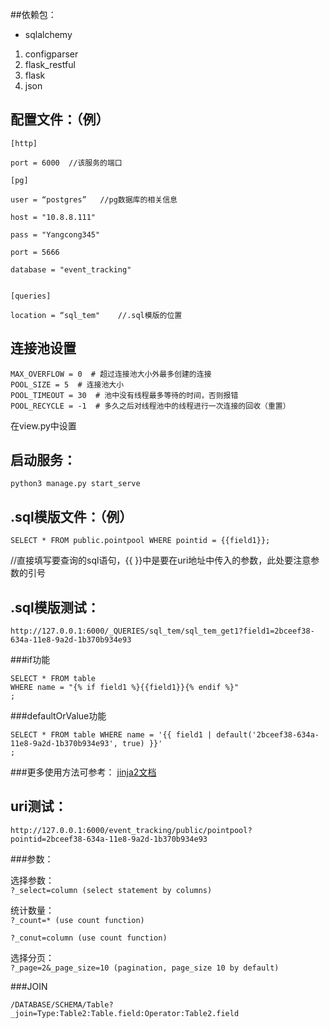 ##依赖包：
-  sqlalchemy
1. configparser
2. flask_restful
3. flask
4. json


## 配置文件：（例）
```
[http] 

port = 6000  //该服务的端口

[pg] 

user = “postgres”   //pg数据库的相关信息 

host = "10.8.8.111" 

pass = "Yangcong345" 

port = 5666 

database = "event_tracking" 


[queries] 

location = “sql_tem"    //.sql模版的位置 
```

## 连接池设置
```
MAX_OVERFLOW = 0  # 超过连接池大小外最多创建的连接
POOL_SIZE = 5  # 连接池大小
POOL_TIMEOUT = 30  # 池中没有线程最多等待的时间，否则报错
POOL_RECYCLE = -1  # 多久之后对线程池中的线程进行一次连接的回收（重置）
```
在view.py中设置

## 启动服务：

`python3 manage.py start_serve`

## .sql模版文件：（例）

`SELECT * FROM public.pointpool WHERE pointid = {{field1}}; `

//直接填写要查询的sql语句，{{ }}中是要在uri地址中传入的参数，此处要注意参数的引号


## .sql模版测试：
```
http://127.0.0.1:6000/_QUERIES/sql_tem/sql_tem_get1?field1=2bceef38-634a-11e8-9a2d-1b370b934e93
```

###if功能
```
SELECT * FROM table
WHERE name = "{% if field1 %}{{field1}}{% endif %}"
;
```

###defaultOrValue功能
```
SELECT * FROM table WHERE name = '{{ field1 | default('2bceef38-634a-11e8-9a2d-1b370b934e93', true) }}'
;
```

###更多使用方法可参考：
<a href="http://docs.jinkan.org/docs/jinja2/templates.html" target="_blank">jinja2文档</a>
## uri测试：

```
http://127.0.0.1:6000/event_tracking/public/pointpool?pointid=2bceef38-634a-11e8-9a2d-1b370b934e93
```

###参数： 

选择参数：  
`?_select=column (select statement by columns) `

统计数量：  
`?_count=* (use count function) `

`?_conut=column (use count function) `

选择分页：  
`?_page=2&_page_size=10 (pagination, page_size 10 by default) `


###JOIN  

`/DATABASE/SCHEMA/Table?_join=Type:Table2:Table.field:Operator:Table2.field`







